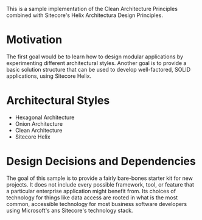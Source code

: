 This is a sample implementation of the Clean Architecture Principles combined with Sitecore's Helix Architectura Design Principles.

# Motivation
The first goal would be to learn how to design modular applications by experimenting different architectural styles. 
Another goal is to provide a basic solution structure that can be used to develop well-factored, SOLID applications, using Sitecore Helix.

# Architectural Styles
- Hexagonal Architecture
- Onion Architecture
- Clean Architecture
- Sitecore Helix

 # Design Decisions and Dependencies
The goal of this sample is to provide a fairly bare-bones starter kit for new projects. It does not include every possible framework, tool, or feature that a particular enterprise application might benefit from. Its choices of technology for things like data access are rooted in what is the most common, accessible technology for most business software developers using Microsoft's ans Sitecore's technology stack.
